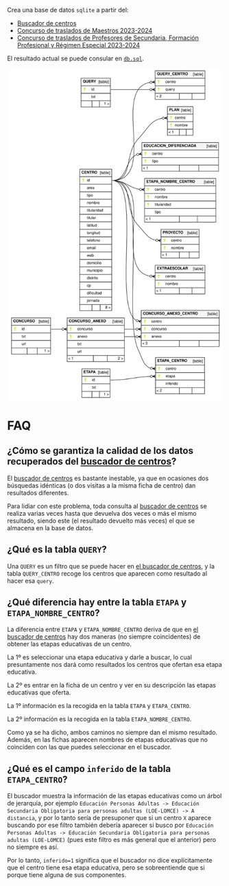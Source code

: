 Crea una base de datos `sqlite` a partir del:

* [Buscador de centros](https://gestiona.comunidad.madrid/wpad_pub/run/j/BusquedaAvanzada.icm)
* [Concurso de traslados de Maestros 2023-2024](https://www.comunidad.madrid/servicios/educacion/concurso-traslados-maestros)
* [Concurso de traslados de Profesores de Secundaria, Formación Profesional y Régimen Especial 2023-2024](https://www.comunidad.madrid/servicios/educacion/concurso-traslados-profesores-secundaria-formacion-profesional-regimen-especial)

El resultado actual se puede consular en [`db.sql`](out/db.sql).

![diagrama](out/db.svg)

# FAQ

## ¿Cómo se garantiza la calidad de los datos recuperados del [buscador de centros](https://gestiona.comunidad.madrid/wpad_pub/run/j/BusquedaAvanzada.icm)?

El [buscador de centros](https://gestiona.comunidad.madrid/wpad_pub/run/j/BusquedaAvanzada.icm)
es bastante inestable, ya que en ocasiones dos búsquedas idénticas (o dos visitas a la misma
ficha de centro) dan resultados diferentes.

Para lidiar con este problema, toda consulta al
[buscador de centros](https://gestiona.comunidad.madrid/wpad_pub/run/j/BusquedaAvanzada.icm)
se realiza varias veces hasta que devuelva dos veces o más el mismo resultado,
siendo este (el resultado devuelto más veces) el que se almacena en la base de datos.

## ¿Qué es la tabla `QUERY`?

Una `QUERY` es un filtro que se puede hacer en [el buscador de centros](https://gestiona.comunidad.madrid/wpad_pub/run/j/BusquedaAvanzada.icm), y la tabla `QUERY_CENTRO` recoge los centros que aparecen como resultado al hacer esa `query`.

## ¿Qué diferencia hay entre la tabla `ETAPA` y `ETAPA_NOMBRE_CENTRO`?

La diferencia entre `ETAPA` y `ETAPA_NOMBRE_CENTRO` deriva de que en [el buscador de centros](https://gestiona.comunidad.madrid/wpad_pub/run/j/BusquedaAvanzada.icm) hay dos maneras (no siempre coincidentes) de obtener las etapas educativas de un centro.

La 1º es seleccionar una etapa educativa y darle a buscar, lo cual presuntamente nos dará como resultados los centros que ofertan esa etapa educativa.

La 2º es entrar en la ficha de un centro y ver en su descripción las etapas educativas que oferta.

La 1º información es la recogida en la tabla `ETAPA` y `ETAPA_CENTRO`.

La 2º información es la recogida en la tabla `ETAPA_NOMBRE_CENTRO`.

Como ya se ha dicho, ambos caminos no siempre dan el mismo resultado. Además, en las fichas aparecen nombres de etapas educativas que no coinciden con las que puedes seleccionar en el buscador.

## ¿Qué es el campo `inferido` de la tabla `ETAPA_CENTRO`?

El buscador muestra la información de las etapas educativas como un árbol de jerarquía, por ejemplo `Educación Personas Adultas -> Educación Secundaria Obligatoria para personas adultas (LOE-LOMCE) -> A distancia`, y por lo tanto sería de presuponer que si un centro `X` aparece buscando por ese filtro también debería aparecer si busco por `Educación Personas Adultas -> Educación Secundaria Obligatoria para personas adultas (LOE-LOMCE)` (pues este filtro es más general que el anterior) pero no siempre es así.

Por lo tanto, `inferido=1` significa que el buscador no dice explícitamente que el centro tiene esa etapa educativa, pero se sobreentiende que si porque tiene alguna de sus componentes.